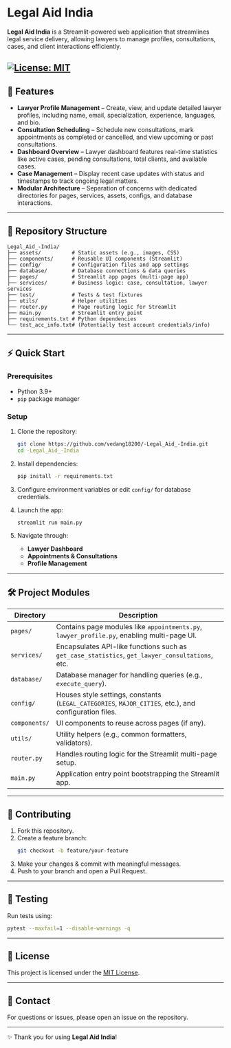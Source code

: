 # Legal Aid India

**Legal Aid India** is a Streamlit-powered web application that streamlines legal service delivery, allowing lawyers to manage profiles, consultations, cases, and client interactions efficiently.

[![License: MIT](https://img.shields.io/badge/License-MIT-yellow.svg)](LICENSE)
---

## 🚀 Features

- **Lawyer Profile Management** – Create, view, and update detailed lawyer profiles, including name, email, specialization, experience, languages, and bio.
- **Consultation Scheduling** – Schedule new consultations, mark appointments as completed or cancelled, and view upcoming or past consultations.
- **Dashboard Overview** – Lawyer dashboard features real-time statistics like active cases, pending consultations, total clients, and available cases.
- **Case Management** – Display recent case updates with status and timestamps to track ongoing legal matters.
- **Modular Architecture** – Separation of concerns with dedicated directories for pages, services, assets, configs, and database interactions.

---

## 📂 Repository Structure

```
Legal_Aid_-India/
├── assets/          # Static assets (e.g., images, CSS)
├── components/      # Reusable UI components (Streamlit)
├── config/          # Configuration files and app settings
├── database/        # Database connections & data queries
├── pages/           # Streamlit app pages (multi-page app)
├── services/        # Business logic: case, consultation, lawyer services
├── test/            # Tests & test fixtures
├── utils/           # Helper utilities
├── router.py        # Page routing logic for Streamlit
├── main.py          # Streamlit entry point
├── requirements.txt # Python dependencies
└── test_acc_info.txt# (Potentially test account credentials/info)
```

---

## ⚡ Quick Start

### Prerequisites

- Python 3.9+
- `pip` package manager

### Setup

1. Clone the repository:
   ```bash
   git clone https://github.com/vedang18200/-Legal_Aid_-India.git
   cd -Legal_Aid_-India
   ```

2. Install dependencies:
   ```bash
   pip install -r requirements.txt
   ```

3. Configure environment variables or edit `config/` for database credentials.

4. Launch the app:
   ```bash
   streamlit run main.py
   ```

5. Navigate through:
   - **Lawyer Dashboard**
   - **Appointments & Consultations**
   - **Profile Management**

---

## 🛠 Project Modules

| Directory       | Description |
|----------------|-------------|
| `pages/`       | Contains page modules like `appointments.py`, `lawyer_profile.py`, enabling multi-page UI. |
| `services/`    | Encapsulates API-like functions such as `get_case_statistics`, `get_lawyer_consultations`, etc. |
| `database/`    | Database manager for handling queries (e.g., `execute_query`). |
| `config/`      | Houses style settings, constants (`LEGAL_CATEGORIES`, `MAJOR_CITIES`, etc.), and configuration files. |
| `components/`  | UI components to reuse across pages (if any). |
| `utils/`       | Utility helpers (e.g., common formatters, validators). |
| `router.py`    | Handles routing logic for the Streamlit multi-page setup. |
| `main.py`      | Application entry point bootstrapping the Streamlit app. |

---

## 🤝 Contributing

1. Fork this repository.
2. Create a feature branch:
   ```bash
   git checkout -b feature/your-feature
   ```
3. Make your changes & commit with meaningful messages.
4. Push to your branch and open a Pull Request.

---

## 🧪 Testing

Run tests using:
```bash
pytest --maxfail=1 --disable-warnings -q
```

---

## 📜 License

This project is licensed under the [MIT License](LICENSE).


---

## 📩 Contact

For questions or issues, please open an issue on the repository.

---

✨ Thank you for using **Legal Aid India**!
